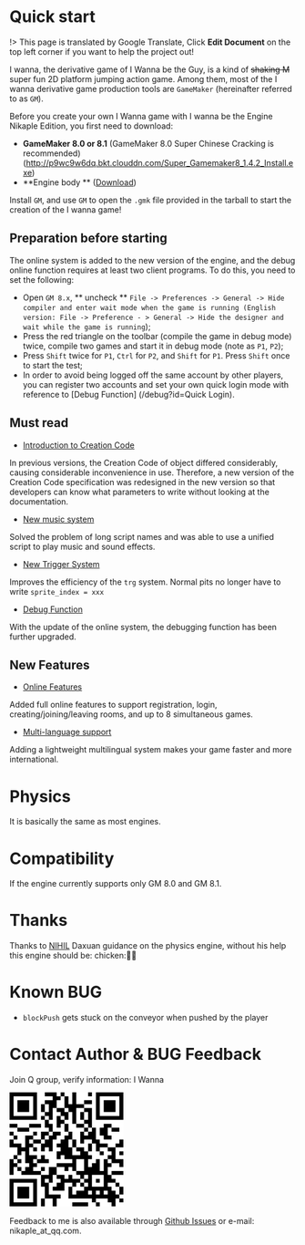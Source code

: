 # Quick start

!> This page is translated by Google Translate, Click **Edit Document** on the top left corner if you want to help the project out!

I wanna, the derivative game of I Wanna be the Guy, is a kind of ~~shaking M~~ super fun 2D platform jumping action game. Among them, most of the I wanna derivative game production tools are `GameMaker` (hereinafter referred to as `GM`).

Before you create your own I Wanna game with I wanna be the Engine Nikaple Edition, you first need to download:

- **GameMaker 8.0 or 8.1** (GameMaker 8.0 Super Chinese Cracking is recommended) (http://p9wc9w6dq.bkt.clouddn.com/Super_Gamemaker8_1.4.2_Install.exe)
- **Engine body ** ([Download](http://p9wc9w6dq.bkt.clouddn.com/iwbte-nikaple-edition-2.0.0.zip))

Install `GM`, and use `GM` to open the `.gmk` file provided in the tarball to start the creation of the I wanna game!

## Preparation before starting

The online system is added to the new version of the engine, and the debug online function requires at least two client programs. To do this, you need to set the following:

- Open `GM 8.x`, ** uncheck ** `File -> Preferences -> General -> Hide compiler and enter wait mode when the game is running (English version: File -> Preference - > General -> Hide the designer and wait while the game is running`);
- Press the red triangle on the toolbar (compile the game in debug mode) twice, compile two games and start it in debug mode (note as `P1`, `P2`);
- Press `Shift` twice for `P1`, `Ctrl` for `P2`, and `Shift` for `P1`. Press `Shift` once to start the test;
- In order to avoid being logged off the same account by other players, you can register two accounts and set your own quick login mode with reference to [Debug Function] (/debug?id=Quick Login).

## Must read

- [Introduction to Creation Code](cc.md)

In previous versions, the Creation Code of object differed considerably, causing considerable inconvenience in use. Therefore, a new version of the Creation Code specification was redesigned in the new version so that developers can know what parameters to write without looking at the documentation.

- [New music system](music.md)

Solved the problem of long script names and was able to use a unified script to play music and sound effects.

- [New Trigger System](trigger.md)

Improves the efficiency of the `trg` system. Normal pits no longer have to write `sprite_index = xxx`

- [Debug Function](debug.md)

With the update of the online system, the debugging function has been further upgraded.

## New Features

- [Online Features](network.md)

Added full online features to support registration, login, creating/joining/leaving rooms, and up to 8 simultaneous games.

- [Multi-language support](i18n.md)

Adding a lightweight multilingual system makes your game faster and more international.

# Physics

It is basically the same as most engines.

# Compatibility

If the engine currently supports only GM 8.0 and GM 8.1.

# Thanks

Thanks to [NIHIL](http://tieba.baidu.com/home/main?un=towanoICIT) Daxuan guidance on the physics engine, without his help this engine should be: chicken::chicken::chicken:

# Known BUG

- `blockPush` gets stuck on the conveyor when pushed by the player

# Contact Author & BUG Feedback

Join Q group, verify information: I Wanna

![QR Code](../_images/group.png)

Feedback to me is also available through [Github Issues](https://github.com/nikaple/iwbt-nikaple-engine-doc/issues) or e-mail: nikaple_at_qq.com.
